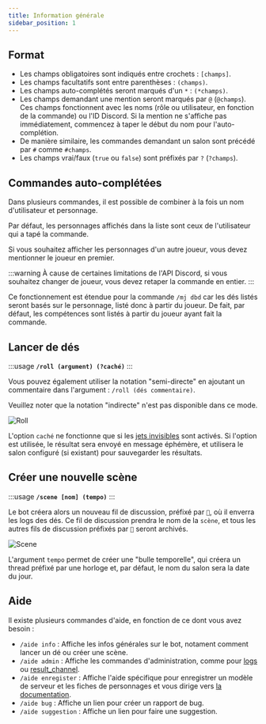 ```yaml
---
title: Information générale
sidebar_position: 1
---
```


## Format

- Les champs obligatoires sont indiqués entre crochets : `[champs]`.
- Les champs facultatifs sont entre parenthèses : `(champs)`.
- Les champs auto-complétés seront marqués d'un `*` : `(*champs)`.
- Les champs demandant une mention seront marqués par `@` (`@champs`). Ces champs fonctionnent avec les noms (rôle ou utilisateur, en fonction de la commande) ou l'ID Discord. Si la mention ne s'affiche pas immédiatement, commencez à taper le début du nom pour l'auto-complétion.
- De manière similaire, les commandes demandant un salon sont précédé par `#` comme `#champs`.
- Les champs vrai/faux (`true` ou `false`) sont préfixés par `?` (`?champs`).

## Commandes auto-complétées

Dans plusieurs commandes, il est possible de combiner à la fois un nom d'utilisateur et personnage. 

Par défaut, les personnages affichés dans la liste sont ceux de l'utilisateur qui a tapé la commande. 

Si vous souhaitez afficher les personnages d'un autre joueur, vous devez mentionner le joueur en premier. 

:::warning
À cause de certaines limitations de l'API Discord, si vous souhaitez changer de joueur, vous devez retaper la commande en entier.
:::

Ce fonctionnement est étendue pour la commande `/mj dbd` car les dés listés seront basés sur le personnage, listé donc à partir du joueur. De fait, par défaut, les compétences sont listés à partir du joueur ayant fait la commande.


## Lancer de dés

:::usage
**`/roll (argument) (?caché)`**
:::

Vous pouvez également utiliser la notation "semi-directe" en ajoutant un commentaire dans l'argument : `/roll (dés commentaire)`. 

Veuillez noter que la notation "indirecte" n'est pas disponible dans ce mode.

![Roll](/assets/rolls/slash-commands.gif)

L'option `caché` ne fonctionne que si les [jets invisibles](../admin/config/index.md#jets-invisibles-jet_invisible) sont activés. Si l'option est utilisée, le résultat sera envoyé en message éphémère, et utilisera le salon configuré (si existant) pour sauvegarder les résultats.

## Créer une nouvelle scène

:::usage
**`/scene [nom] (tempo)`**
:::

Le bot créera alors un nouveau fil de discussion, préfixé par `🎲`, où il enverra les logs des dés. Ce fil de discussion prendra le nom de la `scène`, et tous les autres fils de discussion préfixés par `🎲` seront archivés.

![Scene](/assets/rolls/scene.gif)

L'argument `tempo` permet de créer une "bulle temporelle", qui créera un thread préfixé par une horloge et, par défaut, le nom du salon sera la date du jour.



## Aide

Il existe plusieurs commandes d'aide, en fonction de ce dont vous avez besoin :
- `/aide info` : Affiche les infos générales sur le bot, notament comment lancer un dé ou créer une scène.
- `/aide admin` : Affiche les commandes d'administration, comme pour [logs](../admin/config/index.md#administration-logs) ou [result_channel](../admin/config/index.md#sauvegarde-des-résultats-result_channel).
- `/aide enregister` : Affiche l'aide spécifique pour enregistrer un modèle de serveur et les fiches de personnages et vous dirige vers [la documentation](../admin/model/index.md).
- `/aide bug` : Affiche un lien pour créer un rapport de bug.
- `/aide suggestion` : Affiche un lien pour faire une suggestion.
